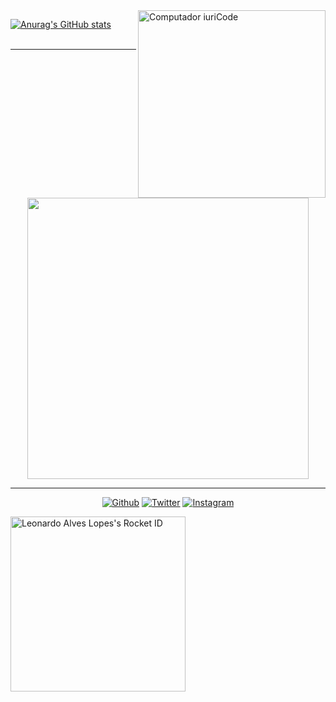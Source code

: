 <img src="https://raw.githubusercontent.com/MicaelliMedeiros/micaellimedeiros/master/image/computer-illustration.png" width="300px" align="right" alt="Computador iuriCode">

[![Anurag's GitHub stats](https://github-readme-stats.vercel.app/api?username=frosttlink&hide=html&layout=compact=true&bg_color=0c0c1e&text_color=f5c6ff&title_color=ff3075&border_color=0c0c1e&locale=pt-br)](https://github.com/anuraghazra/github-readme-stats)<br>
<br>
 <hr>
 <p align="center">
  <a target="_blank" href="https://discord.com/users/1046980244554383430"><img href="https://discord.com/users/1046980244554383430" src="https://lanyard.cnrad.dev/api/1046980244554383430?bg=0c0c1e&borderRadius=20px&animated=true&idleMessage=Estou%20fazendo%20nada%20agora..." width="450px"></a>
</p>
<hr>  
<p align="center">
  <a target="_blank" href="https://github.com/frosttlink?tab=repositories"><img src="https://img.shields.io/static/v1?label=GITHUB&message=frosttlink&color=f8efd4&style=for-the-badge&logo=GitHub" alt="Github"></a>
  <a target="_blank" href="https://twitter.com/frosttlink"><img src="https://img.shields.io/badge/Twitter-1DA1F2?style=for-the-badge&logo=twitter&logoColor=white" alt="Twitter"></a>
  <a target="_blank" href="https://www.instagram.com/lleooo.al_/"><img src="https://img.shields.io/badge/Instagram-E4405F?style=for-the-badge&logo=instagram&logoColor=white" alt="Instagram"></a>
</p>

<a href="https://app.rocketseat.com.br/me/frostz"><img src="https://app.rocketseat.com.br/api/rocketid/share?slug=frostz&type=card" width="280" alt="Leonardo Alves Lopes's Rocket ID"/></a>
